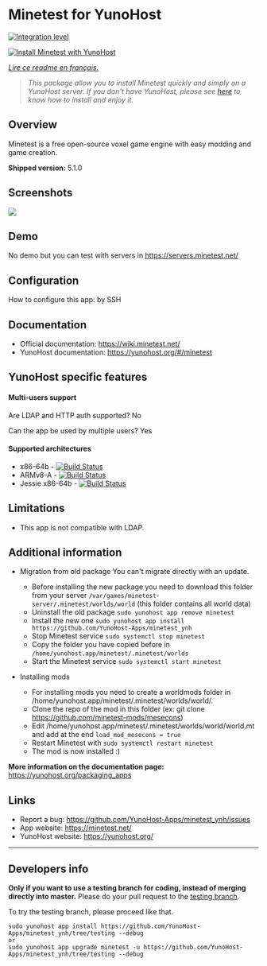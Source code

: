 # Minetest for YunoHost

[![Integration level](https://dash.yunohost.org/integration/minetest.svg)](https://dash.yunohost.org/appci/app/minetest)

[![Install Minetest with YunoHost](https://install-app.yunohost.org/install-with-yunohost.png)](https://install-app.yunohost.org/?app=minetest)

*[Lire ce readme en français.](./README_fr.md)*

> *This package allow you to install Minetest quickly and simply on a YunoHost server.
If you don't have YunoHost, please see [here](https://yunohost.org/#/install) to know how to install and enjoy it.*

## Overview
Minetest is a free open-source voxel game engine with easy modding and game creation.

**Shipped version:** 5.1.0

## Screenshots

![](https://www.minetest.net/media/gallery/1.jpg)

## Demo

No demo but you can test with servers in https://servers.minetest.net/

## Configuration

How to configure this app: by SSH

## Documentation

 * Official documentation: https://wiki.minetest.net/
 * YunoHost documentation: https://yunohost.org/#/minetest

## YunoHost specific features

#### Multi-users support

Are LDAP and HTTP auth supported? No

Can the app be used by multiple users? Yes

#### Supported architectures

* x86-64b - [![Build Status](https://ci-apps.yunohost.org/ci/logs/minetest%20%28Community%29.svg)](https://ci-apps.yunohost.org/ci/apps/minetest/)
* ARMv8-A - [![Build Status](https://ci-apps-arm.yunohost.org/ci/logs/minetest%20%28Community%29.svg)](https://ci-apps-arm.yunohost.org/ci/apps/minetest/)
* Jessie x86-64b - [![Build Status](https://ci-stretch.nohost.me/ci/logs/minetest%20%28Community%29.svg)](https://ci-stretch.nohost.me/ci/apps/minetest/)

## Limitations

* This app is not compatible with LDAP.

## Additional information

* Migration from old package
You can't migrate directly with an update.
	* Before installing the new package you need to download this folder from your server `/var/games/minetest-server/.minetest/worlds/world` (this folder contains all world data)
	* Uninstall the old package `sudo yunohost app remove minetest`
	* Install the new one `sudo yunohost app install https://github.com/YunoHost-Apps/minetest_ynh`
	* Stop Minetest service `sudo systemctl stop minetest`
	* Copy the folder you have copied before in `/home/yunohost.app/minetest/.minetest/worlds`
	* Start the Minetest service `sudo systemctl start minetest`

* Installing mods
	* For installing mods you need to create a worldmods folder in /home/yunohost.app/minetest/.minetest/worlds/world/.
	* Clone the repo of the mod in this folder (ex: git clone https://github.com/minetest-mods/mesecons)
	* Edit /home/yunohost.app/minetest/.minetest/worlds/world/world.mt and add at the end ```load_mod_mesecons = true```
	* Restart Minetest with ```sudo systemctl restart minetest```
	* The mod is now installed :)


**More information on the documentation page:**
https://yunohost.org/packaging_apps

## Links

 * Report a bug: https://github.com/YunoHost-Apps/minetest_ynh/issues
 * App website: https://minetest.net/
 * YunoHost website: https://yunohost.org/

---

Developers info
----------------

**Only if you want to use a testing branch for coding, instead of merging directly into master.**
Please do your pull request to the [testing branch](https://github.com/YunoHost-Apps/minetest_ynh/tree/testing).

To try the testing branch, please proceed like that.
```
sudo yunohost app install https://github.com/YunoHost-Apps/minetest_ynh/tree/testing --debug
or
sudo yunohost app upgrade minetest -u https://github.com/YunoHost-Apps/minetest_ynh/tree/testing --debug
```

